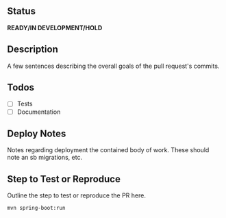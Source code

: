 ## Status
**READY/IN DEVELOPMENT/HOLD**

## Description
A few sentences describing the overall goals of the pull request's commits.

## Todos
- [ ] Tests
- [ ] Documentation

## Deploy Notes
Notes regarding deployment the contained body of work. These should note an sb migrations, etc.

## Step to Test or Reproduce
Outline the step to test or reproduce the PR here.

```sh
mvn spring-boot:run
```